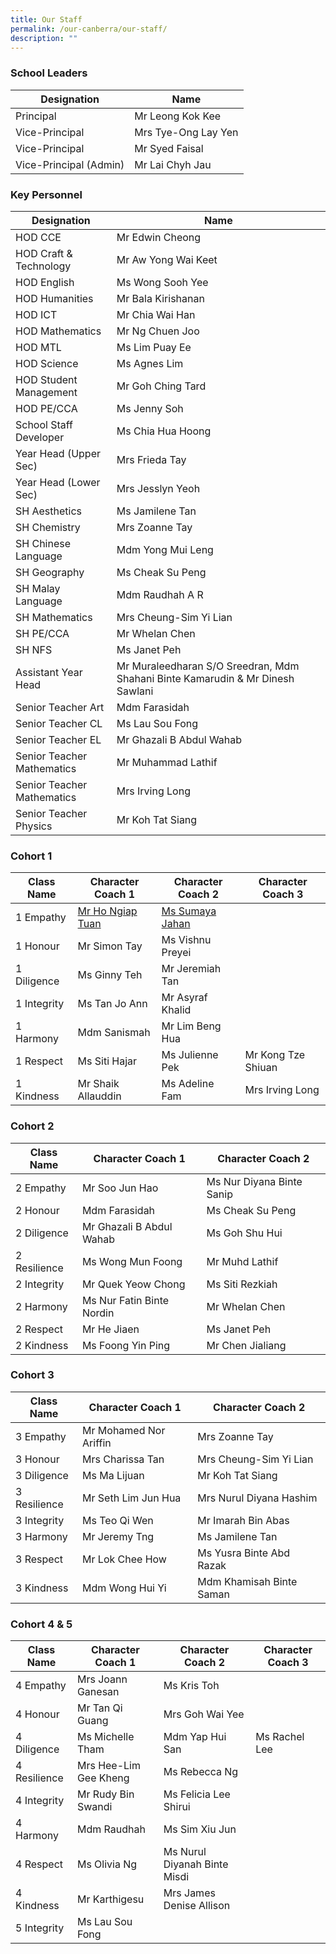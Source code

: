 ```yaml
---
title: Our Staff
permalink: /our-canberra/our-staff/
description: ""
---
```

### School Leaders

| Designation | Name |
| -------- | -------- |
|Principal|Mr Leong Kok Kee|
|Vice-Principal|Mrs Tye-Ong Lay Yen|
|Vice-Principal|Mr Syed Faisal|
|Vice-Principal (Admin)|Mr Lai Chyh Jau|

### Key Personnel

| Designation | Name |
| -------- | -------- |
|HOD CCE|Mr Edwin Cheong|
|HOD Craft &amp; Technology|Mr Aw Yong Wai Keet|
|HOD English|Ms Wong Sooh Yee|
|HOD Humanities|Mr Bala Kirishanan|
|HOD ICT|Mr Chia Wai Han|
|HOD Mathematics|Mr Ng Chuen Joo|
|HOD MTL|Ms Lim Puay Ee|
|HOD Science|Ms Agnes Lim|
|HOD Student Management|Mr Goh Ching Tard|
|HOD PE/CCA|Ms Jenny Soh|
|School Staff Developer|Ms Chia Hua Hoong|
|Year Head (Upper Sec)|Mrs Frieda Tay|
|Year Head (Lower Sec)|Mrs Jesslyn Yeoh|
|SH Aesthetics|Ms Jamilene Tan|
|SH Chemistry|Mrs Zoanne Tay|
|SH Chinese Language|Mdm Yong Mui Leng|
|SH Geography|Ms Cheak Su Peng|
|SH Malay Language|Mdm Raudhah A R|
|SH Mathematics|Mrs Cheung-Sim Yi Lian|
|SH PE/CCA|Mr Whelan Chen|
|SH NFS|Ms Janet Peh|
|Assistant Year Head|Mr Muraleedharan S/O Sreedran, Mdm Shahani Binte Kamarudin &amp; Mr Dinesh Sawlani|
|Senior Teacher Art|Mdm Farasidah|
|Senior Teacher CL|Ms Lau Sou Fong|
|Senior Teacher EL|Mr Ghazali B Abdul Wahab|
|Senior Teacher Mathematics|Mr Muhammad Lathif|
|Senior Teacher Mathematics|Mrs Irving Long|
|Senior Teacher Physics|Mr Koh Tat Siang|

### Cohort 1

| Class Name | Character Coach 1 | Character Coach 2 |Character Coach 3 |
| -------- | -------- | -------- | -------- |
| 1 Empathy| [Mr Ho Ngiap Tuan](mailto:ho_ngiap_tuan@schools.gov.sg)| [Ms Sumaya Jahan](mailto:sumaya_jahan@schools.gov.sg)|
| 1 Honour| Mr Simon Tay| Ms Vishnu Preyei|
| 1 Diligence|Ms Ginny Teh| Mr Jeremiah Tan|
| 1 Integrity | Ms Tan Jo Ann | Mr Asyraf Khalid|
| 1 Harmony| Mdm Sanismah | Mr Lim Beng Hua |
| 1 Respect| Ms Siti Hajar| Ms Julienne Pek | Mr Kong Tze Shiuan |
| 1 Kindness| Mr Shaik Allauddin | Ms Adeline Fam| Mrs Irving Long |

### Cohort 2

| Class Name | Character Coach 1 | Character Coach 2 |
| -------- | -------- | -------- |
| 2 Empathy    | Mr Soo Jun Hao | Ms Nur Diyana Binte Sanip |
| 2 Honour     | Mdm Farasidah | Ms Cheak Su Peng|
| 2 Diligence     | Mr Ghazali B Abdul Wahab | Ms Goh Shu Hui |
| 2 Resilience     | Ms Wong Mun Foong | Mr Muhd Lathif |
| 2 Integrity    | Mr Quek Yeow Chong | Ms Siti Rezkiah |
| 2 Harmony     | Ms Nur Fatin Binte Nordin | Mr Whelan Chen|
| 2 Respect     | Mr He Jiaen | Ms Janet Peh |
| 2 Kindness     | Ms Foong Yin Ping | Mr Chen Jialiang |

### Cohort 3

| Class Name | Character Coach 1 | Character Coach 2 |
| -------- | -------- | -------- |
| 3 Empathy | Mr Mohamed Nor Ariffin | Mrs Zoanne Tay |
| 3 Honour | Mrs Charissa Tan | Mrs Cheung-Sim Yi Lian |
| 3 Diligence | Ms Ma Lijuan | Mr Koh Tat Siang |
| 3 Resilience | Mr Seth Lim Jun Hua | Mrs Nurul Diyana Hashim |
| 3 Integrity | Ms Teo Qi Wen| Mr Imarah Bin Abas |
| 3 Harmony | Mr Jeremy Tng | Ms Jamilene Tan |
| 3 Respect| Mr Lok Chee How | Ms Yusra Binte Abd Razak |
| 3 Kindness |Mdm Wong Hui Yi | Mdm Khamisah Binte Saman |

### Cohort 4 &amp; 5

| Class Name | Character Coach 1 | Character Coach 2 |Character Coach 3 |
| -------- | -------- | -------- | -------- |
| 4 Empathy    | Mrs Joann Ganesan | Ms Kris Toh |
| 4 Honour     | Mr Tan Qi Guang | Mrs Goh Wai Yee |
| 4 Diligence     |Ms Michelle Tham | Mdm Yap Hui San |Ms Rachel Lee |
| 4 Resilience     | Mrs Hee-Lim Gee Kheng | Ms Rebecca Ng |
| 4 Integrity    | Mr Rudy Bin Swandi | Ms Felicia Lee Shirui |
| 4 Harmony     | Mdm Raudhah | Ms Sim Xiu Jun 
| 4 Respect     | Ms Olivia Ng| Ms Nurul Diyanah Binte Misdi |
| 4 Kindness     | Mr Karthigesu | Mrs James Denise Allison |
| 5 Integrity    | Ms Lau Sou Fong |
